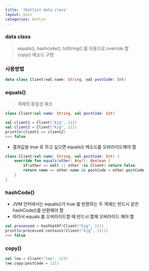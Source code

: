 ```yaml
---
title: '[Kotlin] data class'
layout: post
categories: kotlin
---
```


### data class
> equals(), hashcode(), toString() 를 자동으로 override 함  
copy() 메소드 구현

### 사용방법
```kotlin
data class Client(val name: String, val postCode: Int)
```

### equals()
> 객체의 동일성 체크

```kotlin
class Client(val name: String, val postCode: Int)
```
```kotlin
val client1 = Client("kjg", 111)
val client2 = Client("kjg", 111)
println(client1 == client2)
>>> false
```
- 결과값을 true 로 하고 싶으면 equals() 메소드를 오바라이드해야 함

```kotlin
class Client(val name: String, val postCode: Int) {
    override fun equals(other: Any?): Boolean {
        if(other == null || other !is Client) return false
        return name == other.name && postCode = other.postCode
    }
}
```

### hashCode()
- JVM 언어에서는 equals()가 true 를 반환하는 두 객체는 반드시 같은 hashCode()를 반환해야 함  
- 따라서 equals 를 오버라이드할 때  반드시 함께 오버라이드 해야 함  

```kotlin
val processed = hashSetOf(Client("kjg", 11))
println(processed.contains(Client("kjg", 11)))
>>> false
```

### copy()
```kotlin
val lee = Client("lee", 123)
lee.copy(postCode = 121)
```